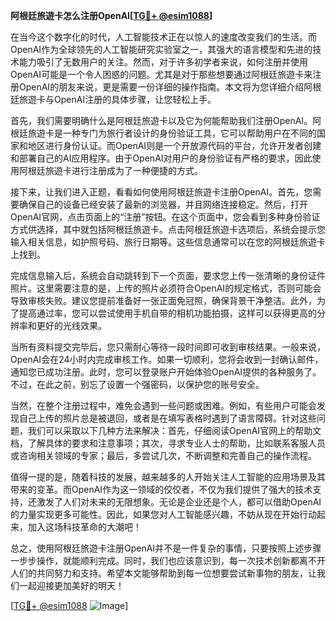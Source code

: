 **阿根廷旅遊卡怎么注册OpenAI[[TG💪+ @esim1088](https://t.me/s/esim1088)]**

在当今这个数字化的时代，人工智能技术正在以惊人的速度改变我们的生活。而OpenAI作为全球领先的人工智能研究实验室之一，其强大的语言模型和先进的技术能力吸引了无数用户的关注。然而，对于许多初学者来说，如何注册并使用OpenAI可能是一个令人困惑的问题。尤其是对于那些想要通过阿根廷旅遊卡来注册OpenAI的朋友来说，更是需要一份详细的操作指南。本文将为您详细介绍阿根廷旅遊卡与OpenAI注册的具体步骤，让您轻松上手。

首先，我们需要明确什么是阿根廷旅遊卡以及它为何能帮助我们注册OpenAI。阿根廷旅遊卡是一种专门为旅行者设计的身份验证工具，它可以帮助用户在不同的国家和地区进行身份认证。而OpenAI则是一个开放源代码的平台，允许开发者创建和部署自己的AI应用程序。由于OpenAI对用户的身份验证有严格的要求，因此使用阿根廷旅遊卡进行注册成为了一种便捷的方式。

接下来，让我们进入正题，看看如何使用阿根廷旅遊卡注册OpenAI。首先，您需要确保自己的设备已经安装了最新的浏览器，并且网络连接稳定。然后，打开OpenAI官网，点击页面上的“注册”按钮。在这个页面中，您会看到多种身份验证方式供选择，其中就包括阿根廷旅遊卡。点击阿根廷旅遊卡选项后，系统会提示您输入相关信息，如护照号码、旅行日期等。这些信息通常可以在您的阿根廷旅遊卡上找到。

完成信息输入后，系统会自动跳转到下一个页面，要求您上传一张清晰的身份证件照片。这里需要注意的是，上传的照片必须符合OpenAI的规定格式，否则可能会导致审核失败。建议您提前准备好一张正面免冠照，确保背景干净整洁。此外，为了提高通过率，您可以尝试使用手机自带的相机功能拍摄，这样可以获得更高的分辨率和更好的光线效果。

当所有资料提交完毕后，您只需耐心等待一段时间即可收到审核结果。一般来说，OpenAI会在24小时内完成审核工作。如果一切顺利，您将会收到一封确认邮件，通知您已成功注册。此时，您可以登录账户开始体验OpenAI提供的各种服务了。不过，在此之前，别忘了设置一个强密码，以保护您的账号安全。

当然，在整个注册过程中，难免会遇到一些问题或困难。例如，有些用户可能会发现自己上传的照片总是被退回，或者是在填写表格时遇到了语言障碍。针对这些问题，我们可以采取以下几种方法来解决：首先，仔细阅读OpenAI官网上的帮助文档，了解具体的要求和注意事项；其次，寻求专业人士的帮助，比如联系客服人员或咨询相关领域的专家；最后，多尝试几次，不断调整和完善自己的操作流程。

值得一提的是，随着科技的发展，越来越多的人开始关注人工智能的应用场景及其带来的变革。而OpenAI作为这一领域的佼佼者，不仅为我们提供了强大的技术支持，还激发了人们对未来的无限想象。无论是企业还是个人，都可以借助OpenAI的力量实现更多可能性。因此，如果您对人工智能感兴趣，不妨从现在开始行动起来，加入这场科技革命的大潮吧！

总之，使用阿根廷旅遊卡注册OpenAI并不是一件复杂的事情，只要按照上述步骤一步步操作，就能顺利完成。同时，我们也应该意识到，每一次技术创新都离不开人们的共同努力和支持。希望本文能够帮助到每一位想要尝试新事物的朋友，让我们一起迎接更加美好的明天！

[[TG💪+ @esim1088](https://t.me/s/esim1088) ![Image](https://i.postimg.cc/4NQfJmqS/Snipaste-2025-05-13-00-14-12.png)]